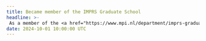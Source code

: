 ```yaml
---
title: Became member of the IMPRS Graduate School
headline: >-
 As a member of the <a href="https://www.mpi.nl/department/imprs-graduate-school/13" target="_blank"> International Max Planck Research School (IMPRS) for Language Sciences <i class="fas fa-angle-double-right"></i></a>, I will receive high-quality training together with other PhD candidates in an interdisciplinary environment at the Max Planck Institute for Psycholinguistics in Nijmegen.
date: 2024-10-01 10:00:00 UTC
---
```

